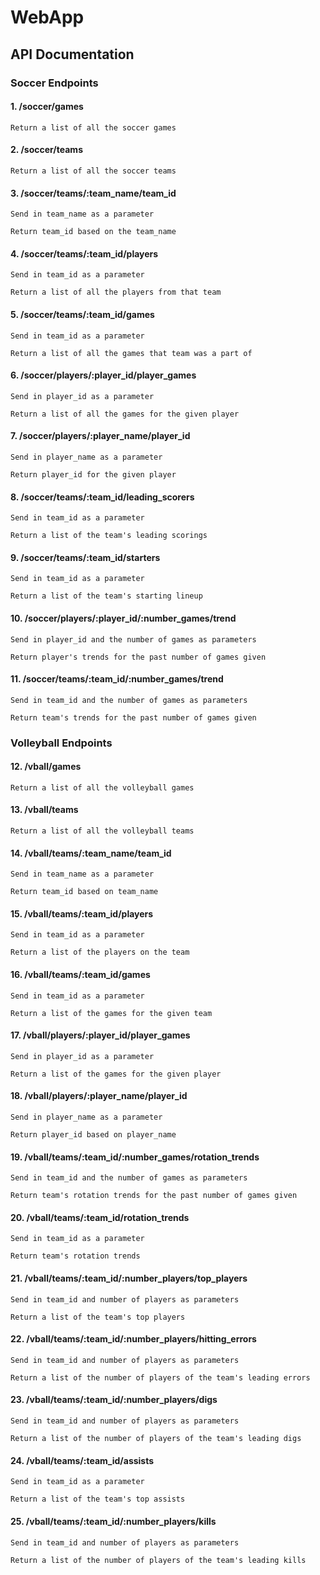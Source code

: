 # WebApp

## API Documentation

### Soccer Endpoints

#### 1. /soccer/games

    Return a list of all the soccer games

#### 2. /soccer/teams

    Return a list of all the soccer teams
    
#### 3. /soccer/teams/:team_name/team_id

    Send in team_name as a parameter

    Return team_id based on the team_name
    
#### 4. /soccer/teams/:team_id/players

    Send in team_id as a parameter

    Return a list of all the players from that team

#### 5. /soccer/teams/:team_id/games

    Send in team_id as a parameter

    Return a list of all the games that team was a part of

#### 6. /soccer/players/:player_id/player_games

    Send in player_id as a parameter

    Return a list of all the games for the given player
    
#### 7. /soccer/players/:player_name/player_id

    Send in player_name as a parameter

    Return player_id for the given player
 
#### 8. /soccer/teams/:team_id/leading_scorers

    Send in team_id as a parameter

    Return a list of the team's leading scorings

#### 9. /soccer/teams/:team_id/starters

    Send in team_id as a parameter

    Return a list of the team's starting lineup

#### 10. /soccer/players/:player_id/:number_games/trend

    Send in player_id and the number of games as parameters

    Return player's trends for the past number of games given

#### 11. /soccer/teams/:team_id/:number_games/trend

    Send in team_id and the number of games as parameters

    Return team's trends for the past number of games given

### Volleyball Endpoints

#### 12. /vball/games

    Return a list of all the volleyball games

#### 13. /vball/teams

    Return a list of all the volleyball teams

#### 14. /vball/teams/:team_name/team_id

    Send in team_name as a parameter

    Return team_id based on team_name

#### 15. /vball/teams/:team_id/players

    Send in team_id as a parameter

    Return a list of the players on the team

#### 16. /vball/teams/:team_id/games

    Send in team_id as a parameter

    Return a list of the games for the given team

#### 17. /vball/players/:player_id/player_games

    Send in player_id as a parameter

    Return a list of the games for the given player

#### 18. /vball/players/:player_name/player_id

    Send in player_name as a parameter

    Return player_id based on player_name

#### 19. /vball/teams/:team_id/:number_games/rotation_trends

    Send in team_id and the number of games as parameters

    Return team's rotation trends for the past number of games given

#### 20. /vball/teams/:team_id/rotation_trends

    Send in team_id as a parameter

    Return team's rotation trends

#### 21. /vball/teams/:team_id/:number_players/top_players

    Send in team_id and number of players as parameters

    Return a list of the team's top players

#### 22. /vball/teams/:team_id/:number_players/hitting_errors

    Send in team_id and number of players as parameters

    Return a list of the number of players of the team's leading errors

#### 23. /vball/teams/:team_id/:number_players/digs

    Send in team_id and number of players as parameters

    Return a list of the number of players of the team's leading digs

#### 24. /vball/teams/:team_id/assists

    Send in team_id as a parameter

    Return a list of the team's top assists

#### 25. /vball/teams/:team_id/:number_players/kills

    Send in team_id and number of players as parameters

    Return a list of the number of players of the team's leading kills
